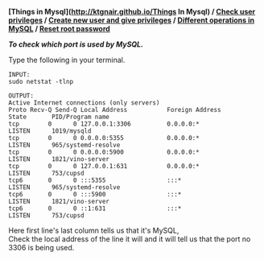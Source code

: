 **[Things in Mysql](http://ktgnair.github.io/Things In Mysql) / [Check user privileges](http://ktgnair.github.io/ThingsInMySQL2) / [Create new user and give privileges](http://ktgnair.github.io/ThingsInMySQL3) / [Different operations in MySQL](http://ktgnair.github.io/ThingsInMySQL4) / [Reset root password](http://ktgnair.github.io/ThingsInMySQL5)**  

*__To check which port is used by MySQL.__*   

Type the following in your terminal.  
```  
INPUT:      
sudo netstat -tlnp  
```  

```  
OUTPUT:   
Active Internet connections (only servers)  
Proto Recv-Q Send-Q Local Address           Foreign Address         State       PID/Program name     
tcp        0      0 127.0.0.1:3306          0.0.0.0:*               LISTEN      1019/mysqld           
tcp        0      0 0.0.0.0:5355            0.0.0.0:*               LISTEN      965/systemd-resolve  
tcp        0      0 0.0.0.0:5900            0.0.0.0:*               LISTEN      1821/vino-server    
tcp        0      0 127.0.0.1:631           0.0.0.0:*               LISTEN      753/cupsd           
tcp6       0      0 :::5355                 :::*                    LISTEN      965/systemd-resolve   
tcp6       0      0 :::5900                 :::*                    LISTEN      1821/vino-server    
tcp6       0      0 ::1:631                 :::*                    LISTEN      753/cupsd           
```  

Here first line's last column tells us that it's MySQL,  
Check the local address of the line it will and it will tell us that the port no 3306 is being used.  
